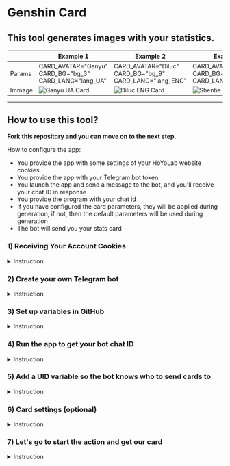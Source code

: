 # Genshin Card
## This tool generates images with your statistics.

|     |Example 1|Example 2|Example 3|Default|
|-----|-----|-----|-----|-----|
|Params|CARD_AVATAR="Ganyu" <br> CARD_BG="bg_3" <br> CARD_LANG="lang_UA"|CARD_AVATAR="Diluc" <br> CARD_BG="bg_9" <br> CARD_LANG="lang_ENG"|CARD_AVATAR="Shenhe" <br> CARD_BG="bg_10" <br> CARD_LANG="lang_RU"|CARD_AVATAR=Default <br> CARD_BG=Default <br> CARD_LANG=Default|
|Immage|![Ganyu UA Card](README/Ganyu_UA.png)|![Diluc ENG Card](README/Diluc_ENG.png)|![Shenhe RU Card](README/Shenhe_RU.png)|![Default Card](README/Default_card.png)


---

## How to use this tool?
**Fork this repository and you can move on to the next step.**

How to configure the app:
- You provide the app with some settings of your HoYoLab website cookies.
- You provide the app with your Telegram bot token
- You launch the app and send a message to the bot, and you'll receive your chat ID in response
- You provide the program with your chat id
- If you have configured the card parameters, they will be applied during generation, if not, then the default parameters will be used during generation
- The bot will send you your stats card


  
### 1) Receiving Your Account Cookies
  <details>
  <summary>Instruction</summary>

1. I'm using Chrome browser, if you're using a different browser, some names may vary.
2. Open the **[get cookies skript](get_cookies.js)** file and copy its contents.
    ```
    var cookie=start();
    var ask=confirm('Cookie: '+cookie+'\n\nClick confirm to copy Cookie.');if(ask==true){copy(cookie);msg=cookie}else{msg='Cancel'}
    function start() {
        return "ltoken=" + getCookie("ltoken") + ";ltuid=" + getCookie("ltuid") + ";";
        function getCookie(name) {
            const value = ";" + document.cookie;
            const parts = value.split("; " + name + "=");
            if (parts.length === 2) return parts.pop().split(';').shift();
        }
    }
    ```
3. Go to https://www.hoyolab.com/genshin/ then login.
4. Right-click on the page and click on **View Code**, then click on the **Console** tab.
5. Paste the code you copied in the second paragraph and press **Enter**.
6. In the window that appears, click **Ok** and the necessary Cookies will be automatically copied to your clipboard. 
![Cookie copy window](README/HoYoLab/Cookie.png)
</details>

### 2) Create your own Telegram bot
<details>
<summary>Instruction</summary>

1. Open a chat with an official Telegram  bot ([@botfather](https://t.me/botfather)) to create your own bot.
2. Send the bot the command "/newbot" to initiate the process of creating a new bot
3. Come up with a name for your bot, in my case it will be "GenshinCard"
4. Now we need to come up with a nickname for the bot, I chose "GenshinCardExampleBot"
5. In response, we will receive a message containing a link to your bot and an API token
</details>

### 3) Set up variables in GitHub

<details>
<summary>Instruction</summary>

#### Adding cookies

1. Let's add Cookies to the variable, for this go to the following path in the cloned repository
**Settings** -> **Secrets**  -> **Actions**  -> **New repository secret**
![Path to add Cookies to repository variable](README/GitHub/github_1.png)
2. Enter a variable name and Cookies depending on what you want to set up your repository for. 
![Page for adding variables](README/GitHub/github_2.png)
In the first field you need to specify the name of the variable, in the second field Cookies. See examples below.
3. Variable name: `HOYOLAB_COOKIES`, Cookies example: `["ltoken=a**************************************B;ltuid=1******2;","ltoken=c**************************************D;ltuid=3******4;","ltoken=e**************************************F;ltuid=5******6;"]`
In this case, you need to open square brackets `[` list received in the section `Getting your account's Cookies`, Cookies must be in double quotes `"`, separated by commas and then close square brackets `]`.
4. Click the **Add secret** button to add a variable.
![Adding Cookies for Multiple Accounts](README/GitHub/github_2.2.png)

#### Adding API keys of Telegram bot

The first two steps are similar, so let's move on to the third
3. Variable name: `TG_API`, Secret: `5656875323:AAG9KsVrNg02cvBgIbpUOs18htgaPKQehGw`(the API key of your bot)
![Adding Cookies](README/Telegram/TG_API.png)
</details>

### 4) Run the app to get your bot chat ID
<details>
<summary>Instruction</summary>

1. Open "Actions" in a new tab because we will still need the current one.
2. Create an action that will be executed daily at 06:00 (UTC+8)
	**Actions** -> **Card generate**  -> **Run workflow**  -> **Run workflow**
	![Adding Actions](README/GitHub/Add_Action.png)
3. Now go to your telegram bot and run it, if everything is done correctly you will get a message with your ID. Take your time, the bot needs time to install all modules and start. (You can send him any messages to make sure you don't miss a moment when he will be working)
	![Get UID](README/Telegram/YourBot_UID.png)
</details>

### 5) Add a UID variable so the bot knows who to send cards to
<details>
<summary>Instruction</summary>

1. We return to the first tab (do not close the second one, you will also need it a little later)
2. Add another secret, name: `TG_UID`, Secret: `1008299086` (Your UID)
	![Adding TG_UID](README/GitHub/TG_UID.png)
</details> 

### 6) Card settings (optional)
<details>
<summary>Instruction</summary>

#### Avatar settings

1. Choose an avatar
    <details>
    <summary>Show available avatars (60)</summary>

    |   Immage   |    Params    |   Immage   |    Params    |
    | ---------- | ------------ | ---------- | ------------ |
    | ![Albedo](img/avatars/Albedo.png)| `Albedo`| ![Aloy](img/avatars/Aloy.png)      | `Aloy`|
    | ![Amber](img/avatars/Amber.png)| `Amber`| ![Arataki_Itto](img/avatars/Arataki_Itto.png)      | `Arataki_Itto`|
    | ![Barbara](img/avatars/Barbara.png)| `Barbara`| ![Beidou](img/avatars/Beidou.png)      | `Beidou`|
    | ![Bennett](img/avatars/Bennett.png)| `Bennett`| ![Candace](img/avatars/Candace.png)      | `Candace`|
    | ![Chongyun](img/avatars/Chongyun.png)| `Chongyun`| ![Cyno](img/avatars/Cyno.png)      | `Cyno`|
    | ![Diluc](img/avatars/Diluc.png)| `Diluc`| ![Diona](img/avatars/Diona.png)      | `Diona`|
    | ![Dori](img/avatars/Dori.png)| `Dori`| ![Eula](img/avatars/Eula.png)      | `Eula`|
    | ![Faruzan](img/avatars/Faruzan.png)| `Faruzan`| ![Fischl](img/avatars/Fischl.png)      | `Fischl`|
    | ![Ganyu](img/avatars/Ganyu.png)| `Ganyu`| ![Gorou](img/avatars/Gorou.png)      | `Gorou`|
    | ![Hu_Tao](img/avatars/Hu_Tao.png)| `Hu_Tao`| ![Jean](img/avatars/Jean.png)      | `Jean`|
    | ![Kaedehara_Kazuha](img/avatars/Kaedehara_Kazuha.png)| `Kaedehara_Kazuha`| ![Kaeya](img/avatars/Kaeya.png)      | `Kaeya`|
    | ![Kamisato_Ayaka](img/avatars/Kamisato_Ayaka.png)| `Kamisato_Ayaka`| ![Kamisato_Ayato](img/avatars/Kamisato_Ayato.png)      | `Kamisato_Ayato`|      
    | ![Keqing](img/avatars/Keqing.png)| `Keqing`| ![Klee](img/avatars/Klee.png)      | `Klee`|
    | ![Kujou_Sara](img/avatars/Kujou_Sara.png)| `Kujou_Sara`| ![Kuki_Shinobu](img/avatars/Kuki_Shinobu.png)      | `Kuki_Shinobu`|
    | ![Layla](img/avatars/Layla.png)| `Layla`| ![Lisa](img/avatars/Lisa.png)      | `Lisa`|
    | ![Mona](img/avatars/Mona.png)| `Mona`| ![Ningguang](img/avatars/Ningguang.png)      | `Ningguang`|
    | ![Noelle](img/avatars/Noelle.png)| `Noelle`| ![Paimon](img/avatars/Paimon.png)      | `Paimon`|
    | ![Qiqi](img/avatars/Qiqi.png)| `Qiqi`| ![Raiden_Shogun](img/avatars/Raiden_Shogun.png)      | `Raiden_Shogun`|
    | ![Razor](img/avatars/Razor.png)| `Razor`| ![Rosaria](img/avatars/Rosaria.png)      | `Rosaria`|
    | ![Sangonomiya_Kokomi](img/avatars/Sangonomiya_Kokomi.png)| `Sangonomiya_Kokomi`| ![Sayu](img/avatars/Sayu.png)      | `Sayu`|
    | ![Shenhe](img/avatars/Shenhe.png)| `Shenhe`| ![Shikanoin_Heizou](img/avatars/Shikanoin_Heizou.png)      | `Shikanoin_Heizou`|
    | ![Sucrose](img/avatars/Sucrose.png)| `Sucrose`| ![Tartaglia](img/avatars/Tartaglia.png)      | `Tartaglia`|
    | ![Thoma](img/avatars/Thoma.png)| `Thoma`| ![Tighnari](img/avatars/Tighnari.png)      | `Tighnari`|
    | ![Traveler_Eather](img/avatars/Traveler_Eather.png)| `Traveler_Eather`| ![Traveler_Lumine](img/avatars/Traveler_Lumine.png)      | `Traveler_Lumine`|
    | ![Venti](img/avatars/Venti.png)| `Venti`| ![Wanderer](img/avatars/Wanderer.png)      | `Wanderer`|
    | ![Xiangling](img/avatars/Xiangling.png)| `Xiangling`| ![Xiao](img/avatars/Xiao.png)      | `Xiao`|
    | ![Xingqiu](img/avatars/Xingqiu.png)| `Xingqiu`| ![Xinyan](img/avatars/Xinyan.png)      | `Xinyan`|
    | ![Yae_Miko](img/avatars/Yae_Miko.png)| `Yae_Miko`| ![Yanfei](img/avatars/Yanfei.png)      | `Yanfei`|
    | ![Yelan](img/avatars/Yelan.png)| `Yelan`| ![Yoimiya](img/avatars/Yoimiya.png)      | `Yoimiya`|
    | ![Yun_Jin](img/avatars/Yun_Jin.png)| `Yun_Jin`| ![Zhongli](img/avatars/Zhongli.png)      | `Zhongli`|
    </details> 

2. Add a secret with the name `CARD_AVATAR` and the avatar parameter of your choice. For example, I chose `Chongyun`
	![Adding CARD_AVATAR](README/GitHub/CARD_AVATAR.png)

#### Background settings

1. Choose an background
    <details>
    <summary>Show available backgrouns (14)</summary>

    |   Immage   |    Params    |   Immage   |    Params    |
    | ---------- | ------------ | ---------- | ------------ |
    | ![bg_1](img/bg/bg_1.png)      | `bg_1`| ![bg_2](img/bg/bg_2.png)      | `bg_2`|
    | ![bg_3](img/bg/bg_3.png)      | `bg_3`| ![bg_4](img/bg/bg_4.png)      | `bg_4`|
    | ![bg_5](img/bg/bg_5.png)      | `bg_5`| ![bg_6](img/bg/bg_6.png)      | `bg_1`|
    | ![bg_7](img/bg/bg_7.png)      | `bg_7`| ![bg_8](img/bg/bg_8.png)      | `bg_8`|
    | ![bg_9](img/bg/bg_9.png)      | `bg_9`| ![bg_10](img/bg/bg_10.png)      | `bg_10`|
    | ![bg_11](img/bg/bg_11.png)      | `bg_11`| ![bg_12](img/bg/bg_12.png)      | `bg_12`| 
    | ![bg_13](img/bg/bg_13.png)      | `bg_13`| ![bg_14](img/bg/bg_14.png)      | `bg_14`| 
    </details> 

2. Add a secret with the name `CARD_BG` and the avatar parameter of your choice. For example, I chose `bg_4`
	![Adding CARD_BG](README/GitHub/CARD_BG.png)

#### Language settings

1. Choose an language
    <details>
    <summary>Show available languages (3)</summary>

    |   Immage   |    Params    |   Immage   |    Params    |
    | ---------- | ------------ | ---------- | ------------ |
    | ![lang_UA](img/lang/lang_UA.png)      | `lang_UA`| ![lang_ENG](img/lang/lang_ENG.png)      | `lang_ENG`|
    | ![lang_RU](img/lang/lang_RU.png)      | `lang_RU`|
    </details> 

2. Add a secret with the name `CARD_LANG` and the avatar parameter of your choice. For example, I chose `lang_UA`
	![Adding CARD_LANG](README/GitHub/CARD_LANG.png)
</details> 



### 7) Let's go to start the action and get our card

<details>
<summary>Instruction</summary>

1. Follow the same steps as in section 4. I've made very detailed comments, so you'll always know what the app is doing right now.
	![App execution](README/GitHub/App_Execution.png)
2. If you did everything correctly, the bot will send you a card to each specified account
	![Cards in chat](README/Telegram/YourBot_Cards.png)
3. Result (Because telegram compresses the image before sending and changes the format to jpg, the background appears in the card. If you send cards without compression, the format will not change)
	![Result](README/Telegram/YourBot_Card.jpg)
</details> 

